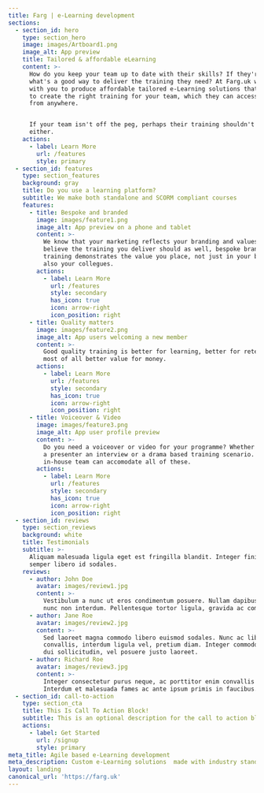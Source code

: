 ```yaml
---
title: Farg | e-Learning development
sections:
  - section_id: hero
    type: section_hero
    image: images/Artboard1.png
    image_alt: App preview
    title: Tailored & affordable eLearning
    content: >-
      How do you keep your team up to date with their skills? If they're remote,
      what's a good way to deliver the training they need? At Farg.uk we work
      with you to produce affordable tailored e-Learning solutions that help you
      to create the right training for your team, which they can access anytime
      from anywhere.


      If your team isn't off the peg, perhaps their training shouldn't be
      either.
    actions:
      - label: Learn More
        url: /features
        style: primary
  - section_id: features
    type: section_features
    background: gray
    title: Do you use a learning platform?
    subtitle: We make both standalone and SCORM compliant courses
    features:
      - title: Bespoke and branded
        image: images/feature1.png
        image_alt: App preview on a phone and tablet
        content: >-
          We know that your marketing reflects your branding and values, we
          believe the training you deliver should as well, bespoke branded
          training demonstrates the value you place, not just in your brand but
          also your collegues.
        actions:
          - label: Learn More
            url: /features
            style: secondary
            has_icon: true
            icon: arrow-right
            icon_position: right
      - title: Quality matters
        image: images/feature2.png
        image_alt: App users welcoming a new member
        content: >-
          Good quality training is better for learning, better for retention but
          most of all better value for money.
        actions:
          - label: Learn More
            url: /features
            style: secondary
            has_icon: true
            icon: arrow-right
            icon_position: right
      - title: Voiceover & Video
        image: images/feature3.png
        image_alt: App user profile preview
        content: >-
          Do you need a voiceover or video for your programme? Whether you need
          a presenter an interview or a drama based training scenario. Our
          in-house team can accomodate all of these.
        actions:
          - label: Learn More
            url: /features
            style: secondary
            has_icon: true
            icon: arrow-right
            icon_position: right
  - section_id: reviews
    type: section_reviews
    background: white
    title: Testimonials
    subtitle: >-
      Aliquam malesuada ligula eget est fringilla blandit. Integer finibus
      semper libero id sodales. 
    reviews:
      - author: John Doe
        avatar: images/review1.jpg
        content: >-
          Vestibulum a nunc ut eros condimentum posuere. Nullam dapibus quis
          nunc non interdum. Pellentesque tortor ligula, gravida ac commodo eu.
      - author: Jane Roe
        avatar: images/review2.jpg
        content: >-
          Sed laoreet magna commodo libero euismod sodales. Nunc ac libero
          convallis, interdum ligula vel, pretium diam. Integer commodo sem at
          dui sollicitudin, vel posuere justo laoreet.
      - author: Richard Roe
        avatar: images/review3.jpg
        content: >-
          Integer consectetur purus neque, ac porttitor enim convallis vitae.
          Interdum et malesuada fames ac ante ipsum primis in faucibus.
  - section_id: call-to-action
    type: section_cta
    title: This Is Call To Action Block!
    subtitle: This is an optional description for the call to action block.
    actions:
      - label: Get Started
        url: /signup
        style: primary
meta_title: Agile based e-Learning development
meta_description: Custom e-Learning solutions  made with industry standard tools
layout: landing
canonical_url: 'https://farg.uk'
---
```

